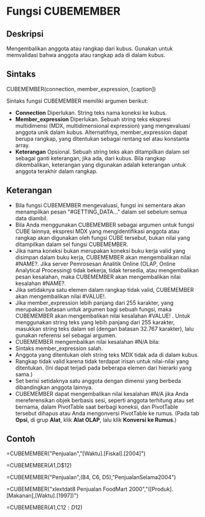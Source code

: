 # Fungsi CUBEMEMBER

## Deskripsi

Mengembalikan anggota atau rangkap dari kubus. Gunakan untuk memvalidasi bahwa anggota atau rangkap ada di dalam kubus.

## Sintaks

CUBEMEMBER\(connection, member\_expression, \[caption\]\)

Sintaks fungsi CUBEMEMBER memiliki argumen berikut:

* **Connection**    Diperlukan. String teks nama koneksi ke kubus.
* **Member\_expression**    Diperlukan. Sebuah string teks ekspresi multidimensi \(MDX, multidimensional expression\) yang mengevaluasi anggota unik dalam kubus. Alternatifnya, member\_expression dapat berupa rangkap, yang ditentukan sebagai rentang sel atau konstanta array.
* **Keterangan**    Opsional. Sebuah string teks akan ditampilkan dalam sel sebagai ganti keterangan, jika ada, dari kubus. Bila rangkap dikembalikan, keterangan yang digunakan adalah keterangan untuk anggota terakhir dalam rangkap.

## Keterangan

* Bila fungsi CUBEMEMBER mengevaluasi, fungsi ini sementara akan menampilkan pesan "\#GETTING\_DATA…" dalam sel sebelum semua data diambil.
* Bila Anda menggunakan CUBEMEMBER sebagai argumen untuk fungsi CUBE lainnya, ekspresi MDX yang mengidentifikasi anggota atau rangkap akan digunakan oleh fungsi CUBE tersebut, bukan nilai yang ditampilkan dalam sel fungsi CUBEMEMBER.
* Jika nama koneksi bukan merupakan koneksi buku kerja valid yang disimpan dalam buku kerja, CUBEMEMBER akan mengembalikan nilai \#NAME?. Jika server Pemrosesan Analitik Online \(OLAP, Online Analytical Processing\) tidak bekerja, tidak tersedia, atau mengembalikan pesan kesalahan, maka CUBEMEMBER akan mengembalikan nilai kesalahan \#NAME?.
* Jika setidaknya satu elemen dalam rangkap tidak valid, CUBEMEMBER akan mengembalikan nilai \#VALUE!.
* Jika member\_expression lebih panjang dari 255 karakter, yang merupakan batasan untuk argumen bagi sebuah fungsi, maka CUBEMEMBER akan mengembalikan nilai kesalahan \#VALUE! . Untuk menggunakan string teks yang lebih panjang dari 255 karakter, masukkan string teks dalam sel \(dengan batasan 32.767 karakter\), lalu gunakan referensi sel sebagai argumen.
* CUBEMEMBER mengembalikan nilai kesalahan \#N/A bila:
* Sintaks member\_expression salah.
* Anggota yang ditentukan oleh string teks MDX tidak ada di dalam kubus.
* Rangkap tidak valid karena tidak terdapat irisan untuk nilai-nilai yang ditentukan. \(Ini dapat terjadi pada beberapa elemen dari hierarki yang sama.\)
* Set berisi setidaknya satu anggota dengan dimensi yang berbeda dibandingkan anggota lainnya.
* CUBEMEMBER dapat mengembalikan nilai kesalahan \#N/A jika Anda mereferensikan objek berbasis sesi, seperti anggota terhitung atau set bernama, dalam PivotTable saat berbagi koneksi, dan PivotTable tersebut dihapus atau Anda mengonversi PivotTable ke rumus. \(Pada tab **Opsi**, di grup **Alat**, klik **Alat OLAP**, lalu klik **Konversi ke Rumus**.\)

## Contoh

=CUBEMEMBER\("Penjualan","\[Waktu\].\[Fiskal\].\[2004\]"\)

=CUBEMEMBER\($A$1,D$12\)

=CUBEMEMBER\("Penjualan",\(B4, C6, D5\),"PenjualanSelama2004"\)

=CUBEMEMBER\("xlextdat8 Penjualan FoodMart 2000","\(\[Produk\].\[Makanan\],\[Waktu\].\[1997\]\)"\)

=CUBEMEMBER\($A$1,C$12:D$12\)

